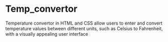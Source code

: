 # Temp_convertor
Temperature convertor in HTML and CSS allow users to enter and convert temperature values ​​between different units, such as Celsius to Fahrenheit, with a visually appealing user interface
